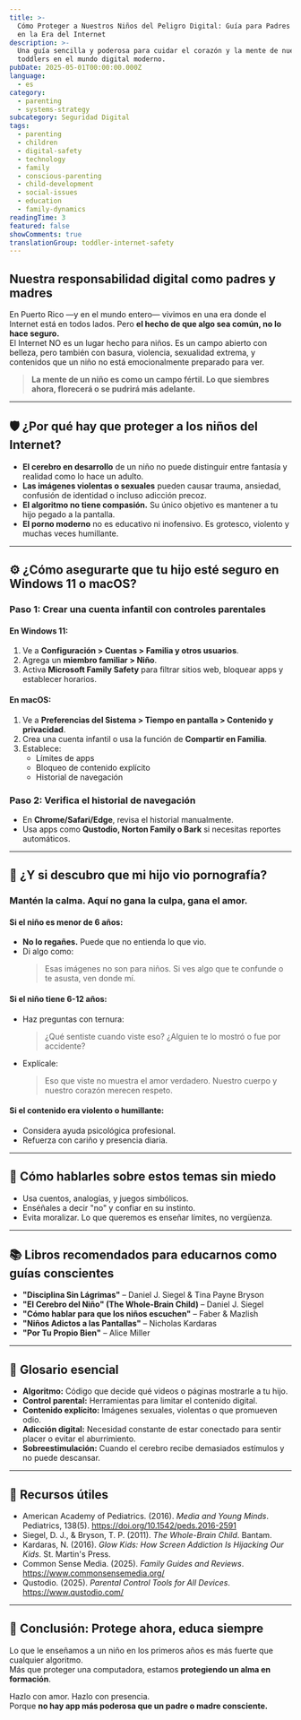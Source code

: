 ```yaml
---
title: >-
  Cómo Proteger a Nuestros Niños del Peligro Digital: Guía para Padres Boricuas
  en la Era del Internet
description: >-
  Una guía sencilla y poderosa para cuidar el corazón y la mente de nuestros
  toddlers en el mundo digital moderno.
pubDate: 2025-05-01T00:00:00.000Z
language:
  - es
category:
  - parenting
  - systems-strategy
subcategory: Seguridad Digital
tags:
  - parenting
  - children
  - digital-safety
  - technology
  - family
  - conscious-parenting
  - child-development
  - social-issues
  - education
  - family-dynamics
readingTime: 3
featured: false
showComments: true
translationGroup: toddler-internet-safety
---
```


## Nuestra responsabilidad digital como padres y madres

En Puerto Rico —y en el mundo entero— vivimos en una era donde el Internet está en todos lados. Pero **el hecho de que algo sea común, no lo hace seguro.**  
El Internet NO es un lugar hecho para niños. Es un campo abierto con belleza, pero también con basura, violencia, sexualidad extrema, y contenidos que un niño no está emocionalmente preparado para ver.

> **La mente de un niño es como un campo fértil. Lo que siembres ahora, florecerá o se pudrirá más adelante.**

---

## 🛡️ ¿Por qué hay que proteger a los niños del Internet?

- **El cerebro en desarrollo** de un niño no puede distinguir entre fantasía y realidad como lo hace un adulto.
- **Las imágenes violentas o sexuales** pueden causar trauma, ansiedad, confusión de identidad o incluso adicción precoz.
- **El algoritmo no tiene compasión.** Su único objetivo es mantener a tu hijo pegado a la pantalla.
- **El porno moderno** no es educativo ni inofensivo. Es grotesco, violento y muchas veces humillante.

---

## ⚙️ ¿Cómo asegurarte que tu hijo esté seguro en Windows 11 o macOS?

### Paso 1: Crear una cuenta infantil con controles parentales

#### En Windows 11:

1. Ve a **Configuración > Cuentas > Familia y otros usuarios**.
2. Agrega un **miembro familiar > Niño**.
3. Activa **Microsoft Family Safety** para filtrar sitios web, bloquear apps y establecer horarios.

#### En macOS:

1. Ve a **Preferencias del Sistema > Tiempo en pantalla > Contenido y privacidad**.
2. Crea una cuenta infantil o usa la función de **Compartir en Familia**.
3. Establece:
   - Límites de apps
   - Bloqueo de contenido explícito
   - Historial de navegación

### Paso 2: Verifica el historial de navegación

- En **Chrome/Safari/Edge**, revisa el historial manualmente.
- Usa apps como **Qustodio, Norton Family o Bark** si necesitas reportes automáticos.

---

## 🚨 ¿Y si descubro que mi hijo vio pornografía?

### Mantén la calma. Aquí no gana la culpa, gana el amor.

#### Si el niño es menor de 6 años:

- **No lo regañes.** Puede que no entienda lo que vio.
- Di algo como:
  > Esas imágenes no son para niños. Si ves algo que te confunde o te asusta, ven donde mí.

#### Si el niño tiene 6-12 años:

- Haz preguntas con ternura:

  > ¿Qué sentiste cuando viste eso?
  > ¿Alguien te lo mostró o fue por accidente?

- Explícale:
  > Eso que viste no muestra el amor verdadero. Nuestro cuerpo y nuestro corazón merecen respeto.

#### Si el contenido era violento o humillante:

- Considera ayuda psicológica profesional.
- Refuerza con cariño y presencia diaria.

---

## 💬 Cómo hablarles sobre estos temas sin miedo

- Usa cuentos, analogías, y juegos simbólicos.
- Enséñales a decir "no" y confiar en su instinto.
- Evita moralizar. Lo que queremos es enseñar límites, no vergüenza.

---

## 📚 Libros recomendados para educarnos como guías conscientes

- **"Disciplina Sin Lágrimas"** – Daniel J. Siegel & Tina Payne Bryson
- **"El Cerebro del Niño" (The Whole-Brain Child)** – Daniel J. Siegel
- **"Cómo hablar para que los niños escuchen"** – Faber & Mazlish
- **"Niños Adictos a las Pantallas"** – Nicholas Kardaras
- **"Por Tu Propio Bien"** – Alice Miller

---

## 📖 Glosario esencial

- **Algoritmo:** Código que decide qué videos o páginas mostrarle a tu hijo.
- **Control parental:** Herramientas para limitar el contenido digital.
- **Contenido explícito:** Imágenes sexuales, violentas o que promueven odio.
- **Adicción digital:** Necesidad constante de estar conectado para sentir placer o evitar el aburrimiento.
- **Sobreestimulación:** Cuando el cerebro recibe demasiados estímulos y no puede descansar.

---

## 🔗 Recursos útiles

- American Academy of Pediatrics. (2016). _Media and Young Minds_. Pediatrics, 138(5). https://doi.org/10.1542/peds.2016-2591
- Siegel, D. J., & Bryson, T. P. (2011). _The Whole-Brain Child_. Bantam.
- Kardaras, N. (2016). _Glow Kids: How Screen Addiction Is Hijacking Our Kids_. St. Martin's Press.
- Common Sense Media. (2025). _Family Guides and Reviews_. https://www.commonsensemedia.org/
- Qustodio. (2025). _Parental Control Tools for All Devices_. https://www.qustodio.com/

---

## 🌱 Conclusión: Protege ahora, educa siempre

Lo que le enseñamos a un niño en los primeros años es más fuerte que cualquier algoritmo.  
Más que proteger una computadora, estamos **protegiendo un alma en formación**.

Hazlo con amor. Hazlo con presencia.  
Porque **no hay app más poderosa que un padre o madre consciente.**
